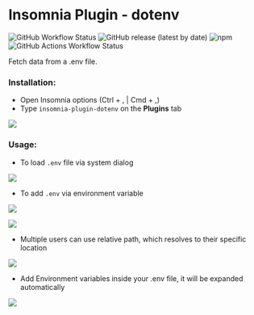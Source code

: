 # Insomnia Plugin - dotenv

![GitHub Workflow Status](https://img.shields.io/github/workflow/status/bongosway/insomnia-plugin-dotenv/Publish?label=Publish%20to%20NPM&logo=github) 
![GitHub release (latest by date)](https://img.shields.io/github/v/release/bongosway/insomnia-plugin-dotenv?logo=npm)
![npm](https://img.shields.io/npm/dt/insomnia-plugin-dotenv?logo=npm)
![GitHub Actions Workflow Status](https://img.shields.io/github/actions/workflow/status/bongosway/insomnia-plugin-dotenv/node.js.yml?style=flat&logo=github&label=tests)

Fetch data from a .env file.

### Installation:

- Open Insomnia options (Ctrl + , | Cmd + ,)
- Type `insomnia-plugin-dotenv` on the **Plugins** tab

![](pix/install.gif)

### Usage:

- To load `.env` file via system dialog

![](pix/single.gif)

- To add `.env` via environment variable

![](pix/env.gif)

![](pix/change.gif)

- Multiple users can use relative path, which resolves to their specific location

![](pix/expandEnv.gif)

- Add Environment variables inside your .env file, it will be expanded automatically

![](pix/expandInsideEnv.gif)
